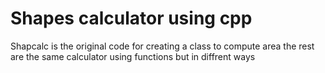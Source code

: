 # Shapes calculator using cpp

Shapcalc is the original code for creating a class to compute  area 
the rest are the same calculator using functions but in diffrent ways 
